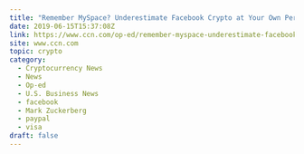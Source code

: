 ```yaml
---
title: "Remember MySpace? Underestimate Facebook Crypto at Your Own Peril"
date: 2019-06-15T15:37:08Z
link: https://www.ccn.com/op-ed/remember-myspace-underestimate-facebook-crypto-at-your-own-peril/2019/06/15/?utm_medium=RSS&utm_source=hune
site: www.ccn.com
topic: crypto
category:
  - Cryptocurrency News
  - News
  - Op-ed
  - U.S. Business News
  - facebook
  - Mark Zuckerberg
  - paypal
  - visa
draft: false
---
```


